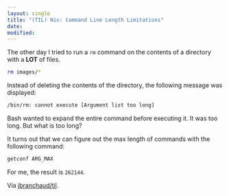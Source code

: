 ```yaml
---
layout: single
title: "(TIL) Nix: Command Line Length Limitations"
date:
modified:
---
```


The other day I tried to run a `rm` command on the contents of a directory
with a **LOT** of files.

```bash
rm images/*
```

Instead of deleting the contents of the directory, the following message was
displayed:

```bash
/bin/rm: cannot execute [Argument list too long]
```

Bash wanted to expand the entire command before executing it. It was too
long. But what is too long?

It turns out that we can figure out the max length of commands with the
following command:

```bash
getconf ARG_MAX
```

For me, the result is `262144`.

Via [jbranchaud/til](https://github.com/jbranchaud/til).
